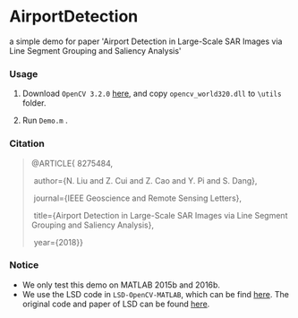 # AirportDetection
a simple demo for paper 'Airport Detection in Large-Scale SAR Images via Line Segment Grouping and Saliency Analysis'

### Usage
1. Download `OpenCV 3.2.0` [here][id1], and copy `opencv_world320.dll` to `\utils` folder.

2. Run `Demo.m` .

### Citation

>  @ARTICLE{   8275484,
>
>  ​    author={N. Liu and Z. Cui and Z. Cao and Y. Pi and S. Dang},
>
>  ​    journal={IEEE Geoscience and Remote Sensing Letters}, 
>
>  ​    title={Airport Detection in Large-Scale SAR Images via Line Segment Grouping and Saliency Analysis}, 
>
>  ​    year={2018}}



### Notice

* We only test this demo on MATLAB 2015b and 2016b.
* We use the LSD code in `LSD-OpenCV-MATLAB`, which can be find [here][id2]. The original code and paper of LSD can be found [here][id3].


[id1]: https://opencv.org/opencv-3-2.html
[id2]: https://github.com/primetang/LSD-OpenCV-MATLAB
[id3]: http://www.ipol.im/pub/art/2012/gjmr-lsd/

